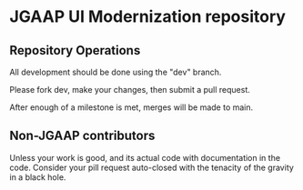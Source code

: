 # JGAAP UI Modernization repository

## Repository Operations

All development should be done using the "dev" branch.

Please fork dev, make your changes, then submit a pull request.

After enough of a milestone is met, merges will be made to main.

## Non-JGAAP contributors

Unless your work is good, and its actual code with documentation in the code. Consider your pill request auto-closed with the tenacity of the gravity in a black hole.